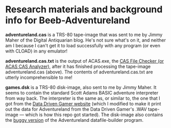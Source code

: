 # Research materials and background info for Beeb-Adventureland

**adventureland.cas** is a TRS-80 tape-image that was sent to me by Jimmy Maher of the Digital Antiquarian blog. He's not sure what's on it, and neither am I because I can't get it to load successfully with any program (or even with CLOAD) in any emulator!

**adventureland.cas.txt** is the output of ACAS.exe, the [CAS File Checker (or ACAS CAS Analyzer)](http://www.trs-80.com/wordpress/conversion-tape-utilities/), after it has finished processing the tape-image adventureland.cas (above). The contents of adventureland.cas.txt are utterly incomprehensible to me!

**games.dsk** is a TRS-80 disk-image, also sent to me by Jimmy Maher. It seems to contain the standard Scott Adams BASIC adventure interpreter from way back. The interpreter is the same as, or similar to, the one that I got from the [Data Driven Gamer website](http://datadrivengamer.blogspot.com/2018/11/adventureland-introduction-to-trs-80.html) (which I modified to make it print out the data for Adventureland from the Data Driven Gamer's .WAV tape-image — which is how this repo got started). The disk-image also contains the [buggy version](https://github.com/ahope1/Beeb-Adventureland/issues/5#issue-689671276) of the Adventureland datafile-builder program.
